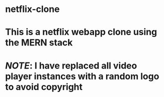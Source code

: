 # netflix-clone

# This is a netflix webapp clone using the MERN stack

# **_NOTE_**: I have replaced all video player instances with a random logo to avoid copyright
